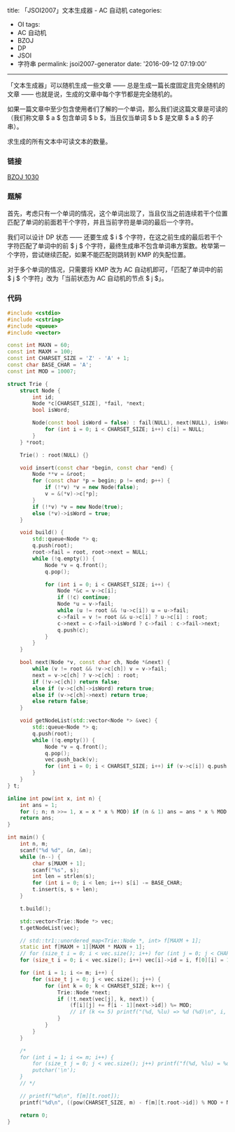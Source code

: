 title: 「JSOI2007」文本生成器 - AC 自动机
categories:
  - OI
tags:
  - AC 自动机
  - BZOJ
  - DP
  - JSOI
  - 字符串
permalink: jsoi2007-generator
date: '2016-09-12 07:19:00'
---

「文本生成器」可以随机生成一些文章 ―― 总是生成一篇长度固定且完全随机的文章 —— 也就是说，生成的文章中每个字节都是完全随机的。

如果一篇文章中至少包含使用者们了解的一个单词，那么我们说这篇文章是可读的（我们称文章 $ a $ 包含单词 $ b $，当且仅当单词 $ b $ 是文章 $ a $ 的子串）。

求生成的所有文本中可读文本的数量。

<!-- more -->

### 链接

[BZOJ 1030](http://www.lydsy.com/JudgeOnline/problem.php?id=1030)

### 题解

首先，考虑只有一个单词的情况，这个单词出现了，当且仅当之前连续若干个位置匹配了单词的前面若干个字符，并且当前字符是单词的最后一个字符。

我们可以设计 DP 状态 —— 还要生成 $ i $ 个字符，在这之前生成的最后若干个字符匹配了单词中的前 $ j $ 个字符，最终生成串不包含单词串方案数。枚举第一个字符，尝试继续匹配，如果不能匹配则跳转到 KMP 的失配位置。

对于多个单词的情况，只需要将 KMP 改为 AC 自动机即可，「匹配了单词中的前 $ j $ 个字符」改为「当前状态为 AC 自动机的节点 $ j $」。

### 代码

```cpp
#include <cstdio>
#include <cstring>
#include <queue>
#include <vector>

const int MAXN = 60;
const int MAXM = 100;
const int CHARSET_SIZE = 'Z' - 'A' + 1;
const char BASE_CHAR = 'A';
const int MOD = 10007;

struct Trie {
    struct Node {
        int id;
        Node *c[CHARSET_SIZE], *fail, *next;
        bool isWord;

        Node(const bool isWord = false) : fail(NULL), next(NULL), isWord(isWord) {
            for (int i = 0; i < CHARSET_SIZE; i++) c[i] = NULL;
        }
    } *root;

    Trie() : root(NULL) {}

    void insert(const char *begin, const char *end) {
        Node **v = &root;
        for (const char *p = begin; p != end; p++) {
            if (!*v) *v = new Node(false);
            v = &(*v)->c[*p];
        }
        if (!*v) *v = new Node(true);
        else (*v)->isWord = true;
    }

    void build() {
        std::queue<Node *> q;
        q.push(root);
        root->fail = root, root->next = NULL;
        while (!q.empty()) {
            Node *v = q.front();
            q.pop();

            for (int i = 0; i < CHARSET_SIZE; i++) {
                Node *&c = v->c[i];
                if (!c) continue;
                Node *u = v->fail;
                while (u != root && !u->c[i]) u = u->fail;
                c->fail = v != root && u->c[i] ? u->c[i] : root;
                c->next = c->fail->isWord ? c->fail : c->fail->next;
                q.push(c);
            }
        }
    }

    bool next(Node *v, const char ch, Node *&next) {
        while (v != root && !v->c[ch]) v = v->fail;
        next = v->c[ch] ? v->c[ch] : root;
        if (!v->c[ch]) return false;
        else if (v->c[ch]->isWord) return true;
        else if (v->c[ch]->next) return true;
        else return false;
    }

    void getNodeList(std::vector<Node *> &vec) {
        std::queue<Node *> q;
        q.push(root);
        while (!q.empty()) {
            Node *v = q.front();
            q.pop();
            vec.push_back(v);
            for (int i = 0; i < CHARSET_SIZE; i++) if (v->c[i]) q.push(v->c[i]);
        }
    }
} t;

inline int pow(int x, int n) {
    int ans = 1;
    for (; n; n >>= 1, x = x * x % MOD) if (n & 1) ans = ans * x % MOD;
    return ans;
}

int main() {
    int n, m;
    scanf("%d %d", &n, &m);
    while (n--) {
        char s[MAXM + 1];
        scanf("%s", s);
        int len = strlen(s);
        for (int i = 0; i < len; i++) s[i] -= BASE_CHAR;
        t.insert(s, s + len);
    }

    t.build();

    std::vector<Trie::Node *> vec;
    t.getNodeList(vec);

    // std::tr1::unordered_map<Trie::Node *, int> f[MAXM + 1];
    static int f[MAXM + 1][MAXM * MAXN + 1];
    // for (size_t i = 0; i < vec.size(); i++) for (int j = 0; j < CHARSET_SIZE; j++) if (!vec[i]->c[j] || !vec[i]->c[j]->isWord) f[1][vec[i]]++;
    for (size_t i = 0; i < vec.size(); i++) vec[i]->id = i, f[0][i] = 1;

    for (int i = 1; i <= m; i++) {
        for (size_t j = 0; j < vec.size(); j++) {
            for (int k = 0; k < CHARSET_SIZE; k++) {
                Trie::Node *next;
                if (!t.next(vec[j], k, next)) {
                    (f[i][j] += f[i - 1][next->id]) %= MOD;
                    // if (k <= 5) printf("(%d, %lu) => %d (%d)\n", i, j, k, f[i - 1][next]);
                }
            }
        }
    }

    /*
    for (int i = 1; i <= m; i++) {
        for (size_t j = 0; j < vec.size(); j++) printf("f(%d, %lu) = %d\n", i, j, f[i][vec[j]]);
        putchar('\n');
    }
    // */

    // printf("%d\n", f[m][t.root]);
    printf("%d\n", ((pow(CHARSET_SIZE, m) - f[m][t.root->id]) % MOD + MOD) % MOD);

    return 0;
}
```